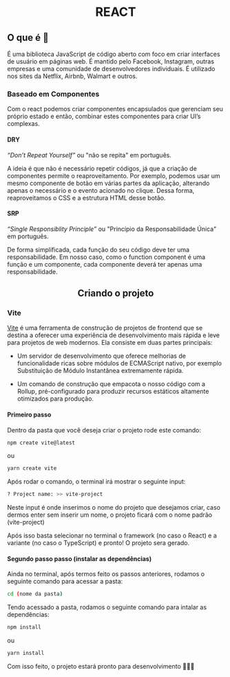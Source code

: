 <div align="center">

# REACT

</div>

## O que é :thinking:

É uma biblioteca JavaScript de código aberto
com foco em criar interfaces de usuário em
páginas web. É mantido pelo Facebook, Instagram, outras
empresas e uma comunidade de desenvolvedores individuais. É utilizado nos sites da Netflix, Airbnb, Walmart e outros.

### Baseado em Componentes

Com o react podemos criar componentes
encapsulados que gerenciam seu próprio
estado e então, combinar estes
componentes para criar UI’s complexas.

#### DRY

*“Don’t Repeat Yourself”* ou "não se repita" em
português.

A ideia é que não é necessário repetir códigos, já
que a criação de componentes permite o
reaproveitamento. Por exemplo, podemos usar
um mesmo componente de botão em várias
partes da aplicação, alterando apenas o
necessário e o evento acionado no clique. Dessa
forma, reaproveitamos o CSS e a estrutura HTML
desse botão.

#### SRP

*“Single Responsiblity Principle”* ou "Princípio da
Responsabilidade Única" em português.

De forma simplificada, cada função do seu
código deve ter uma responsabilidade. Em nosso
caso, como o function component é uma função
e um componente, cada componente deverá ter
apenas uma responsabilidade.

<div align="center">

## Criando o projeto

</div>

### Vite

[Vite](https://vitejs.dev) é uma ferramenta de construção de projetos de frontend que se destina a oferecer uma experiência de desenvolvimento mais rápida e leve para projetos de web modernos. Ela consiste em duas partes principais:

- Um servidor de desenvolvimento que oferece melhorias de funcionalidade ricas sobre módulos de ECMAScript nativo, por exemplo Substituição de Módulo Instantânea extremamente rápida.

- Um comando de construção que empacota o nosso código com a Rollup, pré-configurado para produzir recursos estáticos altamente otimizados para produção.

#### Primeiro passo

Dentro da pasta que você deseja criar o projeto rode este comando:

~~~bash
npm create vite@latest
~~~

ou

~~~bash
yarn create vite
~~~

Após rodar o comando, o terminal irá mostrar o seguinte input:

~~~bash
? Project name: >> vite-project
~~~

Neste input é onde inserimos o nome do projeto que desejamos criar, caso dermos enter sem inserir um nome, o projeto ficará com o nome padrão (vite-project)

Após isso basta selecionar no terminal o framework (no caso o React) e a variante (no caso o TypeScript) e pronto! O projeto sera gerado.

#### Segundo passo passo (instalar as dependências)

Ainda no terminal, após termos feito os passos anteriores, rodamos o seguinte comando para acessar a pasta:

~~~bash
cd (nome da pasta)
~~~

Tendo acessado a pasta, rodamos o seguinte comando para intalar as dependências:

~~~bash
npm install
~~~

ou 

~~~bash
yarn install
~~~

Com isso feito, o projeto estará pronto para desenvolvimento :rocket::rocket::rocket: